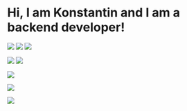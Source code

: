 # Hi, I am Konstantin and I am a backend developer!

![](https://img.shields.io/badge/Java-ED8B00?style=for-the-badge&logo=openjdk&logoColor=white)
![](https://img.shields.io/badge/Kotlin-0095D5?&style=for-the-badge&logo=kotlin&logoColor=white)
![](https://img.shields.io/badge/Spring-6DB33F?style=for-the-badge&logo=spring&logoColor=white)

![](https://img.shields.io/badge/swagger-85EA2D?style=for-the-badge&logo=swagger&logoColor=000000)
![](https://img.shields.io/badge/postman-FF6C37?style=for-the-badge&logo=postman&logoColor=000000)

![](https://img.shields.io/badge/PostgreSQL-316192?style=for-the-badge&logo=postgresql&logoColor=white)

![](https://github-readme-stats.vercel.app/api?username=Unstantin&theme=blue-green)

[![](https://www.codewars.com/users/Unstantin/badges/large)](https://www.codewars.com/users/Unstantin)
